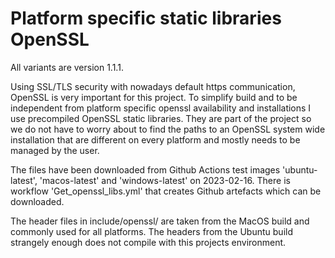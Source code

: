 Platform specific static libraries OpenSSL
==========================================
All variants are version 1.1.1.

Using SSL/TLS security with nowadays default https communication, OpenSSL is
very important for this project. To simplify build and to be independent from
platform specific openssl availability and installations I use precompiled
OpenSSL static libraries. They are part of the project so we do not have to
worry about to find the paths to an OpenSSL system wide installation that are
different on every platform and mostly needs to be managed by the user.

The files have been downloaded from Github Actions test images 'ubuntu-latest',
'macos-latest' and 'windows-latest' on 2023-02-16. There is workflow
'Get_openssl_libs.yml' that creates Github artefacts which can be downloaded.

The header files in include/openssl/ are taken from the MacOS build and
commonly used for all platforms. The headers from the Ubuntu build strangely
enough does not compile with this projects environment.
